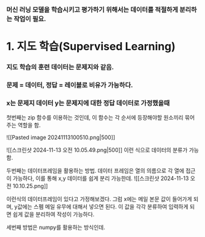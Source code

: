### 머신 러닝 모델을 학습시키고 평가하기 위해서는 데이터를 적절하게 분리하는 작업이 필요.

# 1. 지도 학습(Supervised Learning)
### 지도 학습의 훈련 데이터는 문제지와 같음.
### **문제 = 데이터, 정답 = 레이블**로 비유가 가능하다.
### x는 문제지 데이터 y는 문제지에 대한 정답 데이터로 가정했을때

첫번째는 zip 함수를 이용하는 것인데,
이 함수는 각 순서에 등장해야할 원소끼리 묶어주는 역할을 함.

![[Pasted image 20241113100510.png|500]]

![[스크린샷 2024-11-13 오전 10.05.49.png|500]]
이런 식으로 데이터의 분류가 가능함.

두번째는 데이터프레임을 활용하는 방법.
데이터 프레임은 열의 의름으로 각 열에 접근이 가능하다, 이를 통해 x,y 데이터를 쉽게 분리 가능한데.
![[스크린샷 2024-11-13 오전 10.10.25.png]]

이런식의 데이터프레임이 있다고 가정해보겠다.
그럼 x에는 메일 본문 값이 들어가게 되며, y값에는 스펨 메일 유무에 대해서 넣으면 된다.
이 값을 각각 분류하여 입력하게 되면 쉽게 값을 분리하여 작성이 가능하다.

세번째 방법은 numpy를 활용하는 방식인데.